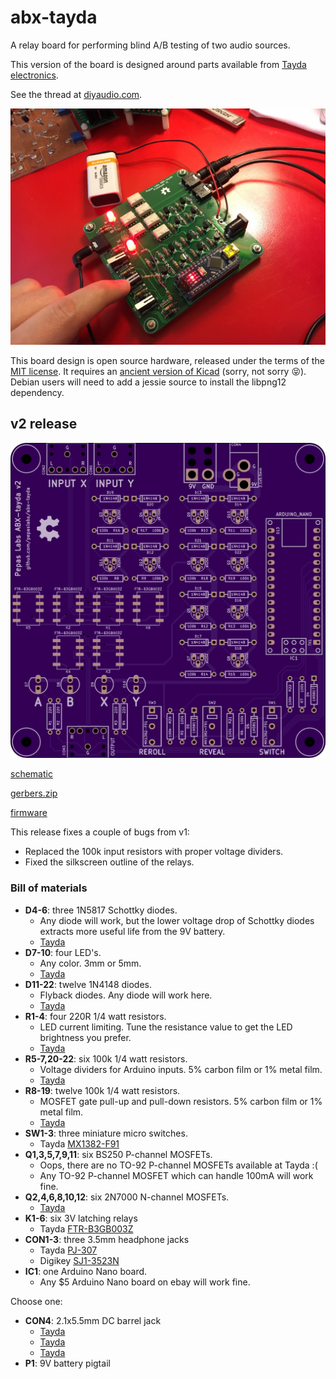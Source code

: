 # abx-tayda

A relay board for performing blind A/B testing of two audio sources.

This version of the board is designed around parts available from [Tayda electronics](https://www.taydaelectronics.com/).

See the thread at [diyaudio.com](https://www.diyaudio.com/forums/equipment-and-tools/361743-abx-box.html).

![](media/IMG_5904.JPG)

This board design is open source hardware, released under the terms of the [MIT license](https://opensource.org/licenses/MIT).  It requires an [ancient version of Kicad](https://archive.org/details/2013-kicad) (sorry, not sorry 😝).  Debian users will need to add a jessie source to install the libpng12 dependency.

## v2 release

![](releases/v2/top.png)

[schematic](releases/v2/abx.pdf)

[gerbers.zip](releases/v2/gerbers.zip)

[firmware](https://github.com/pepaslabs/abx-tayda/blob/main/releases/v2/firmware/abx/abx.ino)

This release fixes a couple of bugs from v1:
- Replaced the 100k input resistors with proper voltage dividers.
- Fixed the silkscreen outline of the relays.

### Bill of materials

- **D4-6**: three 1N5817 Schottky diodes.
  - Any diode will work, but the lower voltage drop of Schottky diodes extracts more useful life from the 9V battery.
  - [Tayda](https://www.taydaelectronics.com/1n5817-diode-schottky-1a-20v.html)
- **D7-10**: four LED's.
  - Any color.  3mm or 5mm.
  - [Tayda](https://www.taydaelectronics.com/leds/round-leds/5mm-leds/led-5mm-red.html)
- **D11-22**: twelve 1N4148 diodes.
  - Flyback diodes.  Any diode will work here.
  - [Tayda](https://www.taydaelectronics.com/1n4148-switching-signal-diode.html)
- **R1-4**: four 220R 1/4 watt resistors.
  - LED current limiting.  Tune the resistance value to get the LED brightness you prefer.
  - [Tayda](https://www.taydaelectronics.com/resistors/1-4w-metal-film-resistors/resistor-220-ohm-1-4w-1-metal-film-pkg-of-10.html)
- **R5-7,20-22**: six 100k 1/4 watt resistors.
  - Voltage dividers for Arduino inputs.  5% carbon film or 1% metal film.
  - [Tayda](https://www.taydaelectronics.com/resistors/1-4w-metal-film-resistors/10-x-resistor-100k-ohm-1-4w-1-metal-film-pkg-of-10.html)
- **R8-19**: twelve 100k 1/4 watt resistors.
  - MOSFET gate pull-up and pull-down resistors.  5% carbon film or 1% metal film.
  - [Tayda](https://www.taydaelectronics.com/resistors/1-4w-metal-film-resistors/10-x-resistor-100k-ohm-1-4w-1-metal-film-pkg-of-10.html)
- **SW1-3**: three miniature micro switches.
  - Tayda [MX1382-F91](https://www.taydaelectronics.com/mx1382-f91-micro-switch-1p2t-1a-mx1382-f91.html)
- **Q1,3,5,7,9,11**: six BS250 P-channel MOSFETs.
  - Oops, there are no TO-92 P-channel MOSFETs available at Tayda :(
  - Any TO-92 P-channel MOSFET which can handle 100mA will work fine.
- **Q2,4,6,8,10,12**: six 2N7000 N-channel MOSFETs.
  - [Tayda](https://www.taydaelectronics.com/2n7000-mosfet-n-channel-60v-0-2a.html)
- **K1-6**: six 3V latching relays
  - Tayda [FTR-B3GB003Z](https://www.taydaelectronics.com/ftr-b3gb003z-b10-mini-relay-dpdt-3vdc-1a.html)
- **CON1-3**: three 3.5mm headphone jacks
  - Tayda [PJ-307](https://www.taydaelectronics.com/3-5mm-stereo-enclosed-socket-chassis-jack.html)
  - Digikey [SJ1-3523N](https://www.digikey.com/en/products/detail/cui-devices/SJ1-3523N/738689)
- **IC1**: one Arduino Nano board.
  - Any $5 Arduino Nano board on ebay will work fine.

Choose one:
- **CON4**: 2.1x5.5mm DC barrel jack
  - [Tayda](https://www.taydaelectronics.com/dc-power-jack-2-1mm-barrel-type-pcb-mount.html)
  - [Tayda](https://www.taydaelectronics.com/9v-9-volt-battery-clip-connector-with-barrel-jack-plug.html)
  - [Tayda](https://www.taydaelectronics.com/9v-battery-holder-with-barrel-jack-plug.html)
- **P1**: 9V battery pigtail

